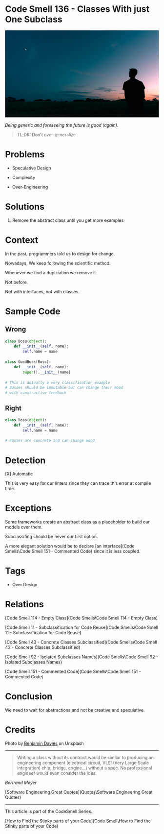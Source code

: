 # Code Smell 136 - Classes With just One Subclass

![Code Smell 136 - Classes With just One Subclass](benjamin-davies-9b5dvrjb05g-unsplash.jpg)

*Being generic and foreseeing the future is good (again).*

> TL;DR: Don't over-generalize

# Problems

- Speculative Design

- Complexity

- Over-Engineering

# Solutions

1. Remove the abstract class until you get more examples

# Context

In the past, programmers told us to design for change. 

Nowadays, We keep following the scientific method. 

Whenever we find a duplication we remove it. 

Not before. 

Not with interfaces, not with classes.

# Sample Code

## Wrong

[Gist Url]: # (https://gist.github.com/mcsee/ce3cbe785c4b1d542a2b0660acabbc8f)
```python
class Boss(object):
    def __init__(self, name):
        self.name = name 
        
class GoodBoss(Boss):
    def __init__(self, name):
        super().__init__(name)
        
# This is actually a very classification example
# Bosses should be immutable but can change their mood
# with constructive feedback
```

## Right

[Gist Url]: # (https://gist.github.com/mcsee/441d6bf98d916336dbfa2670d7109640)
```python
class Boss(object):
    def __init__(self, name):
        self.name = name  
        
# Bosses are concrete and can change mood
```

# Detection

[X] Automatic 

This is very easy for our linters since they can trace this error at compile time.

# Exceptions

Some frameworks create an abstract class as a placeholder to build our models over them.

Subclassifing should be never our first option. 

A more elegant solution would be to declare [an interface](Code Smells\Code Smell 151 - Commented Code) since it is less coupled.

# Tags

- Over Design

# Relations

[Code Smell 114 - Empty Class](Code Smells\Code Smell 114 - Empty Class)

[Code Smell 11 - Subclassification for Code Reuse](Code Smells\Code Smell 11 - Subclassification for Code Reuse)

[Code Smell 43 - Concrete Classes Subclassified](Code Smells\Code Smell 43 - Concrete Classes Subclassified)

[Code Smell 92 - Isolated Subclasses Names](Code Smells\Code Smell 92 - Isolated Subclasses Names)

[Code Smell 151 - Commented Code](Code Smells\Code Smell 151 - Commented Code)

# Conclusion

We need to wait for abstractions and not be creative and speculative.

# Credits

Photo by [Benjamin Davies](https://unsplash.com/photos/9b5dvrjb05g#:~:text=Photo%20by%20Benjamin%20Davies%20on%20Unsplash) on Unsplash

* * *

> Writing a class without its contract would be similar to producing an engineering component (electrical circuit, VLSI (Very Large Scale Integration) chip, bridge, engine...) without a spec. No professional engineer would even consider the idea.

_Bertrand Meyer_
 
[Software Engineering Great Quotes](Quotes\Software Engineering Great Quotes)

* * *

This article is part of the CodeSmell Series.

[How to Find the Stinky parts of your Code](Code Smell\How to Find the Stinky parts of your Code)